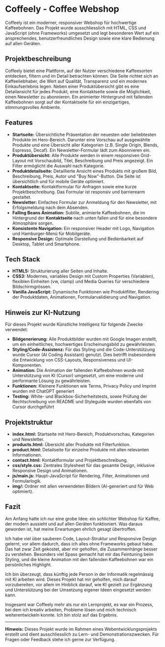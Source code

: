 # Coffeely - Coffee Webshop

Coffeely ist ein moderner, responsiver Webshop für hochwertige Kaffeebohnen. Das Projekt wurde ausschliesslich mit HTML, CSS und JavaScript (ohne Frameworks) umgesetzt und legt besonderen Wert auf ein ansprechendes, benutzerfreundliches Design sowie eine klare Bedienung auf allen Geräten.

## Projektbeschreibung
Coffeely bietet eine Plattform, auf der Nutzer verschiedene Kaffeesorten entdecken, filtern und im Detail betrachten können. Die Seite richtet sich an Kaffeeliebhaber, die Wert auf Qualität, Transparenz und ein modernes Einkaufserlebnis legen. Neben einer Produktübersicht gibt es eine Detailansicht für jedes Produkt, eine Kontaktseite sowie die Möglichkeit, einen Newsletter zu abonnieren. Ein animierter Hintergrund mit fallenden Kaffeebohnen sorgt auf der Kontaktseite für ein einzigartiges, stimmungsvolles Ambiente.

## Features
- **Startseite:** Übersichtliche Präsentation der neuesten oder beliebtesten Produkte im Hero-Bereich. Darunter eine Vorschau auf ausgewählte Produkte und eine Übersicht aller Kategorien (z.B. Single Origin, Blends, Espresso, Decaf). Ein Newsletter-Formular lädt zum Abonnieren ein.
- **Produktübersicht:** Alle Produkte werden in einem responsiven Grid-Layout mit Vorschaubild, Titel, Beschreibung und Preis angezeigt. Ein Filter ermöglicht die Auswahl nach Kategorie.
- **Produktdetailseite:** Detaillierte Ansicht eines Produkts mit großem Bild, Beschreibung, Preis, Autor und "Buy Now"-Button. Die Seite ist übersichtlich und für mobile Geräte optimiert.
- **Kontaktseite:** Kontaktformular für Anfragen sowie eine kurze Projektbeschreibung. Das Formular ist responsiv und barrierearm gestaltet.
- **Newsletter:** Einfaches Formular zur Anmeldung für den Newsletter, mit Erfolgsmeldung nach dem Absenden.
- **Falling Beans Animation:** Subtile, animierte Kaffeebohnen, die im Hintergrund der **Kontaktseite** nach unten fallen und für eine besondere Atmosphäre sorgen.
- **Konsistente Navigation:** Ein responsiver Header mit Logo, Navigation und Hamburger-Menü für Mobilgeräte.
- **Responsive Design:** Optimale Darstellung und Bedienbarkeit auf Desktop, Tablet und Smartphone.

## Tech Stack
- **HTML5:** Strukturierung aller Seiten und Inhalte.
- **CSS3:** Modernes, variables Design mit Custom Properties (Variablen), flexiblen Einheiten (vw, clamp) und Media Queries für verschiedene Bildschirmgrössen.
- **Vanilla JavaScript:** Dynamische Funktionen wie Produktfilter, Rendering der Produktdaten, Animationen, Formularvalidierung und Navigation.

## Hinweis zur KI-Nutzung
Für dieses Projekt wurde Künstliche Intelligenz für folgende Zwecke verwendet:
- **Bildgenerierung:** Alle Produktbilder wurden mit Google Imagen erstellt, um ein einheitliches, hochwertiges Erscheinungsbild zu gewährleisten.
- **Styling/Code-Assistenz:** Für das Styling und die Code-Unterstützung wurde Cursor (AI Coding Assistant) genutzt. Dies betrifft insbesondere die Entwicklung von CSS-Layouts, Responsiveness und UI-Komponenten.
- **Animation:** Die Animation der fallenden Kaffeebohnen wurde mit Unterstützung von KI (Cursor) umgesetzt, um eine moderne und performante Lösung zu gewährleisten.
- **Funktionen:** Kleinere Funktionen wie Terms, Privacy Policy und Imprint wurden mit ChatGPT generiert
- **Testing:** White- und Blackbox-Sicherheitstests, sowie Prüfung der Rechtschreibung von README und Styleguide wurden ebenfalls von Cursor durchgeführt


## Projektstruktur
- **index.html:** Startseite mit Hero-Bereich, Produktvorschau, Kategorien und Newsletter.
- **products.html:** Übersicht aller Produkte mit Filterfunktion.
- **product.html:** Detailseite für einzelne Produkte mit allen relevanten Informationen.
- **contact.html:** Kontaktformular und Projektbeschreibung.
- **css/style.css:** Zentrales Stylesheet für das gesamte Design, inklusive Responsive Design und Animationen.
- **js/main.js:** Haupt-JavaScript für Rendering, Filter, Animationen und Formularlogik.
- **img/:** Ordner mit allen verwendeten Bildern (AI-generiert und für Web optimiert).


## Fazit

Am Anfang hatte ich nur eine grobe Idee: ein schlichter Webshop für Kaffee, der modern aussieht und auf allen Geräten funktioniert. Was daraus geworden ist, hat meine Erwartungen ehrlich gesagt übertroffen.

Ich habe viel über sauberen Code, Layout-Struktur und Responsive Design gelernt, vor allem dadurch, dass ich alles ohne Frameworks gebaut habe. Das hat zwar Zeit gekostet, aber mir geholfen, die Zusammenhänge besser zu verstehen. Besonders viel Spass gemacht hat mir das Feintuning beim Styling, und die kleine Animation mit den fallenden Kaffeebohnen war ein persönliches Highlight.

Ich bin überzeugt, dass künftig jede Person in der Informatik regelmässig mit KI arbeiten wird. Dieses Projekt hat mir geholfen, mich darauf vorzubereiten, vor allem im Hinblick darauf, wie KI gezielt zur Ergänzung und Unterstützung bei der Umsetzung eigener Ideen eingesetzt werden kann.

Insgesamt war Coffeely mehr als nur ein Lernprojekt, es war ein Prozess, bei dem ich kreativ arbeiten, Probleme lösen und mich technisch weiterentwickeln konnte. Ich bin stolz auf das Ergebnis.


---


**Hinweis:** Dieses Projekt wurde im Rahmen eines Webentwicklungsprojekts erstellt und dient ausschliesslich zu Lern- und Demonstrationszwecken. Für Fragen oder Feedback stehe ich gerne zur Verfügung.
